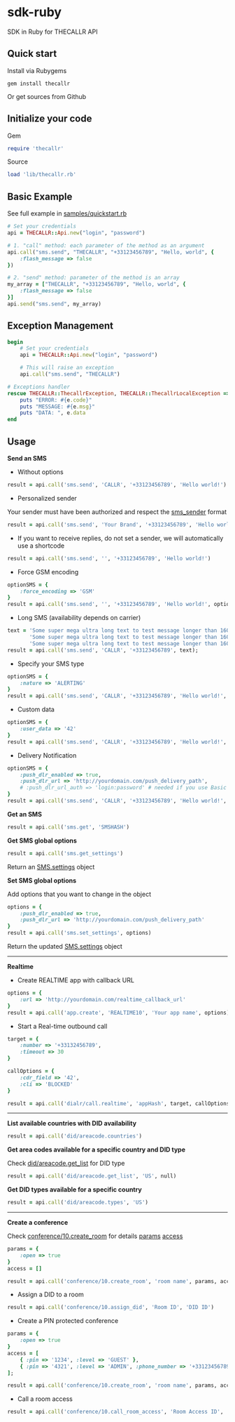 sdk-ruby
========

SDK in Ruby for THECALLR API

## Quick start
Install via Rubygems

    gem install thecallr

Or get sources from Github

## Initialize your code

Gem

```ruby
require 'thecallr'
```

Source

```ruby
load 'lib/thecallr.rb'
```

## Basic Example
See full example in [samples/quickstart.rb](samples/quickstart.rb)

```ruby
# Set your credentials
api = THECALLR::Api.new("login", "password")

# 1. "call" method: each parameter of the method as an argument
api.call("sms.send", "THECALLR", "+33123456789", "Hello, world", {
	:flash_message => false
})

# 2. "send" method: parameter of the method is an array
my_array = ["THECALLR", "+33123456789", "Hello, world", {
	:flash_message => false
}]
api.send("sms.send", my_array)
```

## Exception Management

```ruby
begin
	# Set your credentials
	api = THECALLR::Api.new("login", "password")

	# This will raise an exception
	api.call("sms.send", "THECALLR")

# Exceptions handler
rescue THECALLR::ThecallrException, THECALLR::ThecallrLocalException => e
	puts "ERROR: #{e.code}"
	puts "MESSAGE: #{e.msg}"
	puts "DATA: ", e.data
end
```




## Usage
**Send an SMS**

* Without options

```ruby
result = api.call('sms.send', 'CALLR', '+33123456789', 'Hello world!')
```

* Personalized sender

Your sender must have been authorized and respect the [sms_sender](http://thecallr.com/docs/formats/#sms_sender) format
```ruby
result = api.call('sms.send', 'Your Brand', '+33123456789', 'Hello world!')
```

* If you want to receive replies, do not set a sender, we will automatically use a shortcode

```ruby
result = api.call('sms.send', '', '+33123456789', 'Hello world!')
```

* Force GSM encoding

```ruby
optionSMS = {
	:force_encoding => 'GSM'
}
result = api.call('sms.send', '', '+33123456789', 'Hello world!', optionSMS)
```

* Long SMS (availability depends on carrier)

```ruby
text = 'Some super mega ultra long text to test message longer than 160 characters ',
       'Some super mega ultra long text to test message longer than 160 characters ',
       'Some super mega ultra long text to test message longer than 160 characters'
result = api.call('sms.send', 'CALLR', '+33123456789', text);
```

* Specify your SMS type

```ruby
optionSMS = {
	:nature => 'ALERTING'
}
result = api.call('sms.send', 'CALLR', '+33123456789', 'Hello world!', optionSMS)
```

* Custom data

```ruby
optionSMS = {
	:user_data => '42'
}
result = api.call('sms.send', 'CALLR', '+33123456789', 'Hello world!', optionSMS);
```

* Delivery Notification

```ruby
optionSMS = {
	:push_dlr_enabled => true,
	:push_dlr_url => 'http://yourdomain.com/push_delivery_path',
	# :push_dlr_url_auth => 'login:password' # needed if you use Basic HTTP Authentication
}
result = api.call('sms.send', 'CALLR', '+33123456789', 'Hello world!', optionSMS)
```

**Get an SMS**
```ruby
result = api.call('sms.get', 'SMSHASH')
```

**Get SMS global options**
```ruby
result = api.call('sms.get_settings')
```
Return an [SMS.settings](http://thecallr.com/docs/objects/#SMS.Settings) object

**Set SMS global options**

Add options that you want to change in the object
```ruby
options = {
	:push_dlr_enabled => true,
	:push_dlr_url => 'http://yourdomain.com/push_delivery_path'
}
result = api.call('sms.set_settings', options)
```
Return the updated [SMS.settings](http://thecallr.com/docs/objects/#SMS.Settings) object

***

**Realtime**

* Create REALTIME app with callback URL

```ruby
options = {
	:url => 'http://yourdomain.com/realtime_callback_url'
}
result = api.call('app.create', 'REALTIME10', 'Your app name', options)
```

* Start a Real-time outbound call

```ruby
target = {
	:number => '+33132456789',
	:timeout => 30
}

callOptions = {
	:cdr_field => '42',
	:cli => 'BLOCKED'
}

result = api.call('dialr/call.realtime', 'appHash', target, callOptions)
```

***

**List available countries with DID availability**
```ruby
result = api.call('did/areacode.countries')
```

**Get area codes available for a specific country and DID type**

Check [did/areacode.get_list](http://thecallr.com/docs/api/services/did/areacode/#did/areacode.get_list) for DID type
```ruby
result = api.call('did/areacode.get_list', 'US', null)
```

**Get DID types available for a specific country**
```ruby
result = api.call('did/areacode.types', 'US')
```

***

**Create a conference**

Check [conference/10.create_room](http://thecallr.com/docs/api/services/conference/10/#conference/10.create_room) for details
[params](http://thecallr.com/docs/objects/#CONFERENCE10)
[access](http://thecallr.com/docs/objects/#CONFERENCE10.Room.Access)
```ruby
params = {
	:open => true
}
access = []

result = api.call('conference/10.create_room', 'room name', params, access)
```

* Assign a DID to a room

```ruby
result = api.call('conference/10.assign_did', 'Room ID', 'DID ID')
```

* Create a PIN protected conference

```ruby
params = {
	:open => true
}
access = [
	{ :pin => '1234', :level => 'GUEST' },
	{ :pin => '4321', :level => 'ADMIN', :phone_number => '+33123456789' }
];

result = api.call('conference/10.create_room', 'room name', params, access)
```

* Call a room access

```ruby
result = api.call('conference/10.call_room_access', 'Room Access ID', 'BLOCKED', true)
```

